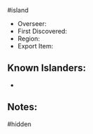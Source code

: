 #island
- Overseer: 
- First Discovered: 
- Region: 
- Export Item: 

## Known Islanders:
- 

## Notes: 


#hidden